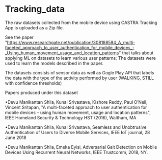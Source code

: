 # Tracking_data 

The raw datasets collected from the mobile device using CASTRA Tracking App is uploaded as a Zip file. 

See the paper "https://www.researchgate.net/publication/308188584_A_multi-faceted_approach_to_user_authentication_for_mobile_devices_-_Using_human_movement_usage_and_location_patterns" that talks about applying ML on datasets to learn various user patterns; The datasets were used to learn the models described in the paper. 

The datasets consists of sensor data as well as Gogle Play API that labels the  data with the type of the activity performed by user (WALKING, STILL with confidence thresholds)

Papers produced under this dataset 

•Devu Manikantan Shila, Kunal Srivastava, Kishore Reddy, Paul O’Neil, Vincent Sritapan, "A multi-faceted approach to user authentication for mobile devices – using human movement, usage and location patterns", IEEE Homeland Security & Technology HST (2016), Waltham, MA

•Devu Manikantan Shila, Kunal Srivastava, Seamless and Unobtrusive Authentication of Users to Diverse Mobile Services, IEEE IoT journal, 28 June 2018 

•Devu Manikantan Shila, Emeka Eyisi, Adversarial Gait Detection on Mobile Devices Using Recurrent Neural Networks, IEEE Trustcomm, 2018, NY. 





